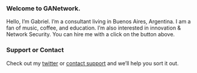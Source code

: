 ### Welcome to GANetwork.
Hello, I’m Gabriel. I’m a consultant living in Buenos Aires, Argentina. I am a fan of music, coffee, and education. I’m also interested in innovation & Network Security. You can hire me with a click on the button above.

### Support or Contact
Check out my [twitter](https://twitter.com/gabox) or [contact support](gabrieln@protonmail.ch) and we’ll help you sort it out.

